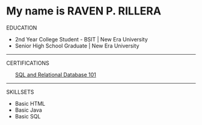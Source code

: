 
<h1>My name is RAVEN P. RILLERA</h1>

EDUCATION
<ul>
  <li>2nd Year College Student - BSIT | New Era University</li>
  <li>Senior High School Graduate | New Era University</li>
</ul>
<hr>
  
CERTIFICATIONS
<ul>
  <a href="https://courses.cognitiveclass.ai/certificates/5ff7fa1329994ff48060afb82608c6ff">SQL and Relational Database 101</a>
</ul>
<hr>

SKILLSETS
<ul>
  <li>Basic HTML</li>
  <li>Basic Java</li>
  <li>Basic SQL</li>
</ul>
